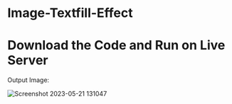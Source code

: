 # Image-Textfill-Effect

# Download the Code and Run on Live Server

Output Image:

![Screenshot 2023-05-21 131047](https://github.com/rohanmr/Image-Textfill-Effect/assets/122428641/439753d7-fbe1-4edf-92cd-7aaef19adcbf)

